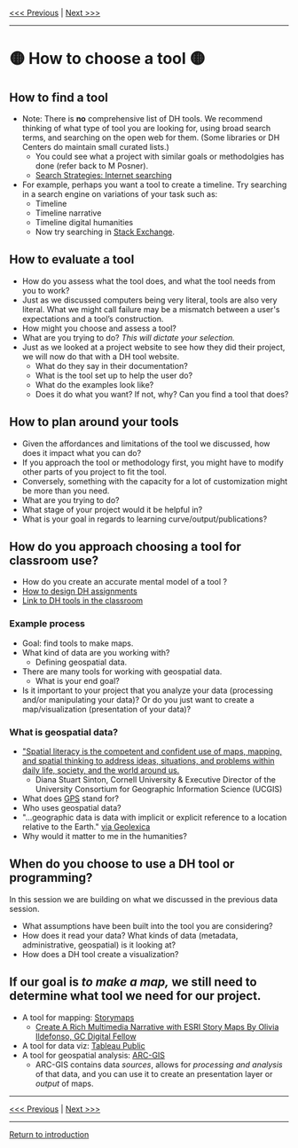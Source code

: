 
[<<< Previous](why.md) | [Next >>>](async.md) 

-------

# :yellow_circle: How to choose a tool :yellow_circle:   
## How to find a tool       
* Note: There is **no** comprehensive list of DH tools. We recommend thinking of what type of tool you are looking for, using broad search terms, and searching on the open web for them. (Some libraries or DH Centers do maintain small curated lists.) 
    * You could see what a project with similar goals or methodolgies has done (refer back to M Posner). 
    * [Search Strategies: Internet searching](https://guides.smu..edu/c.php?g=881916&p=6336295)
* For example, perhaps you want a tool to create a timeline. Try searching in a search engine on variations of your task such as:
    * Timeline
    * Timeline narrative 
    * Timeline digital humanities 
    * Now try searching in [Stack Exchange](https://stackexchange.com/).

## How to evaluate a tool
* How do you assess what the tool does, and what the tool needs from you to work? 
* Just as we discussed computers being very literal, tools are also very literal. What we might call failure may be a mismatch between a user's expectations and a tool’s construction. 
* How might you choose and assess a tool?
* What are you trying to do? *This will dictate your selection.*  
* Just as we looked at a project website to see how they did their project, we will now do that with a DH tool website.
    * What do they say in their documentation?
    * What is the tool set up to help the user do?
    * What do the examples look like?
    * Does it do what you want? If not, why? Can you find a tool that does?

## How to plan around your tools 
* Given the affordances and limitations of the tool we discussed, how does it impact what you can do? 
* If you approach the tool or methodology first, you might have to modify other parts of you project to fit the tool. 
* Conversely, something with the capacity for a lot of customization might be more than you need. 
* What are you trying to do? 
* What stage of your project would it be helpful in? 
* What is your goal in regards to learning curve/output/publications?  

## How do you approach choosing a tool for classroom use? 
* How do you create an accurate mental model of a tool ? 
* [How to design DH assignments](https://docs.google.com/presentation/d/1NfKpBmQ_zTgORmcaLemTEfF_obj16CVej2iebTTlgEc/edit)
* [Link to DH tools in the classroom](https://github.com/SouthernMethodistUniversity/dhclass)

### Example process
* Goal: find tools to make maps. 
* What kind of data are you working with? 
    * Defining geospatial data.
* There are many tools for working with geospatial data. 
    * What is your end goal? 
* Is it important to your project that you analyze your data (processing and/or manipulating your data)? Or do you just want to create a map/visualization (presentation of your data)?

### What is geospatial data?
* ["Spatial literacy is the competent and confident use of maps, mapping, and spatial thinking to address ideas, situations, and problems within daily life, society, and the world around us.](https://www.smu.edu/libraries/fondren/services/gis) 
    * Diana Stuart Sinton, Cornell University & Executive Director of the University Consortium for Geographic Information Science (UCGIS)
* What does [GPS](https://www.gps.gov/) stand for?
* Who uses geospatial data?
* "...geographic data is data with implicit or explicit reference to a location relative to the Earth." [via Geolexica](https://www.geolexica.org/concepts/202/)
* Why would it matter to me in the humanities?

## When do you choose to use a DH tool or programming?
In this session we are building on what we discussed in the previous data session.
* What assumptions have been built into the tool you are considering?
* How does it read your data? What kinds of data (metadata, administrative, geospatial) is it looking at?  
* How does a DH tool create a visualization? 

## If our goal is *to make a map,* we still need to determine what tool we need for our project.
* A tool for mapping: [Storymaps](https://storymaps.arcgis.com/)
    * [Create A Rich Multimedia Narrative with ESRI Story Maps By Olivia Ildefonso, GC Digital Fellow](https://www.arcgis.com/apps/Cascade/index.html?appid=581c9883c9fa4bab8f8048eaa130a813)
* A tool for data viz: [Tableau Public](https://public.tableau.com/en-us/s/)
* A tool for geospatial analysis: [ARC-GIS](https://www.esri.com/en-us/arcgis/products/arcgis-online/overview)
    * ARC-GIS contains data *sources*, allows for *processing and analysis* of that data, and you can use it to create an presentation layer or *output* of maps. 

-----
[<<< Previous](why.md) | [Next >>>](async.md) 

-----
[Return to introduction](https://github.com/SouthernMethodistUniversity/tools)
